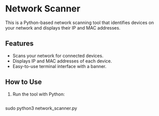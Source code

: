 # Network Scanner

This is a Python-based network scanning tool that identifies devices on your network and displays their IP and MAC addresses.

## Features
- Scans your network for connected devices.
- Displays IP and MAC addresses of each device.
- Easy-to-use terminal interface with a banner.

## How to Use
1. Run the tool with Python:
   ```bash
 sudo python3 network_scanner.py
